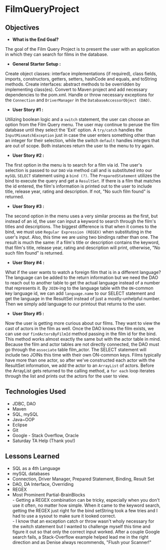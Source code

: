# FilmQueryProject

## Objectives

- **What is the End Goal?**
<p>The goal of the Film Query Project is to present the user with an application in which they can search for films in the database.

- **General Starter Setup :**
<p>Create object classes: interface implementations (if required), class fields, imports, constructors, getters, setters, hashCode and equals, and toString methods. Create interfaces: abstract methods to be overridden by implementing class(es). Convert to Maven project and add necessary dependencies to the pom.xml. Handle or throw necessary exceptions for the <code>Connection</code> and <code>DriverManager</code> in the <code>DatabaseAccessorObject (DAO)</code>.

- **User Story #1 :** 
<p>Utilizing boolean logic and a <code>switch</code> statement, the user can choose an option from the Film Query menu. The user may continue to peruse the film database until they select the 'Exit' option. A <code>try/catch</code> handles the <code>InputMismatchException</code> just in case the user enters something other than an integer for their selection, while the switch <code>default</code> handles integers that are out of scope. Both instances return the user to the menu to try again. 

- **User Story #2 :** 
<p>The first option in the menu is to search for a film via id. The user's selection is passed to our <code>DAO</code> via method call and is substituted into our <code>mySQL</code> <code>SELECT</code> statement using a <code>bind (?)</code>. The <code>PreparedStatement</code> utilizes the bind to execute the query and get a <code>ResultSet</code>. If there is a film that matches the id entered, the film's information is printed out to the user to include title, release year, rating and description. If not, "No such film found" is returned.

- **User Story #3 :** 
<p>The second option in the menu uses a very similar process as the first, but instead of an id, the user can input a keyword to search through the film's titles and descriptions. The biggest difference is that when it comes to the bind, we must use <code>Regular Expression (REGEX)</code> when substituting in the user's input. Also, this time we are using two bindings rather than one. The result is much the same: if a film's title or description contains the keyword, that film's title, release year, rating and description will print, otherwise, "No such film found" is returned.

- **User Story #4 :** 
<p>What if the user wants to watch a foreign film that is in a different language? The language can be added to the return information but we need the DAO to reach out to another table to get the actual language instead of a number that represents it. By <code>JOIN</code>-ing to the language table with the <code>ON</code>-common key language id, we can add <code>language.name</code> to our SELECT statement and get the language in the ResultSet instead of just a mostly-unhelpful number. Then we simply add language to our printout that returns to the user.

- **User Story #5 :** 
<p>Now the user is getting more curious about our films. They want to view the cast of actors in the film as well. Once the DAO knows the film exists, we can use our <code>findActorsByFilmId</code> method passing in the film id for the bind. This method works almost exactly the same but with the actor table in mind. Because the film and actor tables are not directly connected, the DAO must go through the <code>associate</code> table film_actor. The SELECT statement will include two JOINs this time with their own ON-common keys. Films typically have more than one actor, so after we've constructed each actor with the ResultSet information, we add the actor to an <code>ArrayList</code> of actors. Before the ArrayList gets returned to the calling method, a <code>for each</code> loop iterates through the list and prints out the actors for the user to view.

## Technologies Used
- JDBC, DAO
- Maven
- SQL, mySQL
- Java~OOP
- Eclipse
- Git
- Google - Stack Overflow, Oracle
- Saturday TA Help (Thank you!)

## Lessons Learned
- SQL as a 4th Language
- mySQL databases
- Connection, Driver Manager, Prepared Statement, Binding, Result Set
- DAO, DA Interface, Overriding
- REGEX
- Most Prominent Partial-BrainBlocks
<br>- Getting a REGEX combination can be tricky, especially when you don't use it often, no matter how simple. When it came to the keyword search, getting the REGEX just right for the bind setString took a few tries and I had to use a sysout to make sure it looked correct.
<br>- I know that an exception catch or throw wasn't wholy necessary for the switch statement but I wanted to challenge myself this time and figure it out so that only the correct input worked. After a couple Google search fails, a Stack-Overflow example helped lead me in the right direction and as Denise always recommends, "Flush your Scanner!"